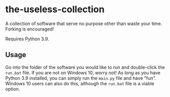 # the-useless-collection
A collection of software that serve no purpose other than waste your time. Forking is encouraged!

Requires Python 3.9.

## Usage
Go into the folder of the software you would like to run and double-click the `run.bat` file. If you are not on Windows 10, worry not! As long as you have Python 3.9 installed, you can simply run the `main.py` file and have "fun". Windows 10 users can also do this, although the `run.bat` file is a viable option.
